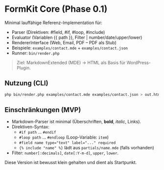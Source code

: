 # FormKit Core (Phase 0.1)

Minimal lauffähige Referenz-Implementation für:
- Parser (Direktiven: #field, #if, #loop, #include)
- Evaluator (Variablen {{ path }}, Filter | number/date/upper/lower)
- RendererInterface (Web, Email, PDF – PDF als Stub)
- Beispiele: `examples/contact.mde` + `examples/contact.json`
- Runner: `bin/render.php`

> Ziel: MarkdownExtended (MDE) → HTML als Basis für WordPress-Plugin.

## Nutzung (CLI)
```bash
php bin/render.php examples/contact.mde examples/contact.json > out.html
```

## Einschränkungen (MVP)
- Markdown-Parser ist minimal (Überschriften, **bold**, *italic*, Links).
- Direktiven-Syntax: 
  - `#if path` … `#endif`
  - `#loop path` … `#endloop` (Loop-Variable: `item`)
  - `#field name type="text" label="..." required`
  - `{% include "name" %}` lädt aus `partials/name.mde` (falls vorhanden)
- Filter: `number[:decimals]`, `date[:Y-m-d]`, `upper`, `lower`.

Diese Version ist bewusst klein gehalten und dient als Startpunkt.
